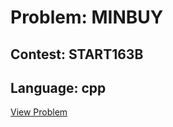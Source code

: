 # Problem: MINBUY

## Contest: START163B

## Language: cpp

[View Problem](https://www.codechef.com/START163B/problems/MINBUY)